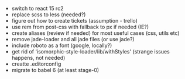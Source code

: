 - switch to react 15 rc2
- replace scss to less (needed?)
- figure out how to create tickets (assumption - trello)
- use rem from post-css with fallback to px if needed (IE?)
- create aliases (review if needed) for most useful cases (css, utils etc)
- remove jade-loader and all jade files (or use jade?)
- include roboto as a font (google, locally?)
- get rid of 'isomorphic-style-loader/lib/withStyles' (strange issues happens, not needed)
- creatte .editorconfig
- migrate to babel 6 (at least stage-0)